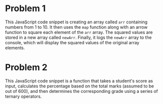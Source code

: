 # Problem 1

This JavaScript code snippet is creating an array called `arr` containing numbers from 1 to 10. It
then uses the `map` function along with an arrow function to square each element of the `arr` array.
The squared values are stored in a new array called `newArr`. Finally, it logs the `newArr` array to
the console, which will display the squared values of the original array elements.

# Problem 2

This JavaScript code snippet is a function that takes a student's score as input, calculates the
percentage based on the total marks (assumed to be out of 600), and then determines the
corresponding grade using a series of ternary operators.